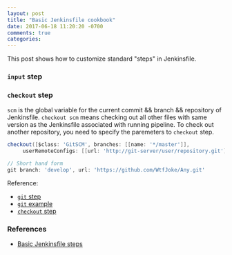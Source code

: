 ```yaml
---
layout: post
title: "Basic Jenkinsfile cookbook"
date: 2017-06-18 11:20:20 -0700
comments: true
categories: 
---
```


This post shows how to customize standard "steps" in Jenkinsfile.

<!--more-->

### `input` step

### `checkout` step

`scm` is the global variable for the current commit && branch && repository of Jenkinsfile. 
`checkout scm` means checking out all other files with same version as the Jenkinsfile associated with running pipeline.
To check out another repository, you need to specify the paremeters to `checkout` step.

``` groovy Checkout from another Git repo
checkout([$class: 'GitSCM', branches: [[name: '*/master']],
     userRemoteConfigs: [[url: 'http://git-server/user/repository.git']]])

// Short hand form
git branch: 'develop', url: 'https://github.com/WtfJoke/Any.git'
```

Reference:

* [`git` step](https://jenkins.io/doc/pipeline/steps/git/#git-git)
* [`git` example](https://stackoverflow.com/questions/14843696/checkout-multiple-git-repos-into-same-jenkins-workspace)
* [`checkout` step](https://jenkins.io/doc/pipeline/steps/workflow-scm-step/#checkout-general-scm)

### References

* [Basic Jenkinsfile steps](https://jenkins.io/doc/pipeline/steps/)